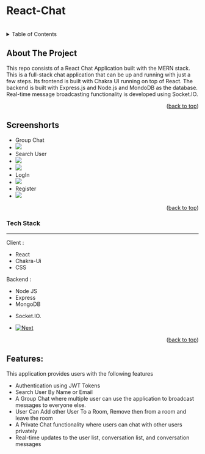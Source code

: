 # React-Chat

 



 



<!-- PROJECT LOGO -->
<br />
 



<!-- TABLE OF CONTENTS -->
<details>
  <summary>Table of Contents</summary>
  <ol>
    <li>
      <a href="#about-the-project">About The Project</a>
      <ul>
        <li><a href="#built-with">Tech Stack</a></li>
      </ul>
    </li>
     
    <li><a href="#usage">Features</a></li>
    <li><a href="#roadmap">Screenshots</a></li>
     
  </ol>
</details>



<!-- ABOUT THE PROJECT -->
## About The Project

 

This repo consists of a React Chat Application built with the MERN stack. This is a full-stack chat application that can be up and running with just a few steps. Its frontend is built with Chakra UI running on top of React. The backend is built with Express.js and Node.js and MondoDB as the database. Real-time message broadcasting functionality is developed using Socket.IO.

 

<p align="right">(<a href="#readme-top">back to top</a>)</p>

## Screenshorts

 <ul style={{display : "flex"}}>
    <li>Group Chat</li>
    <li><img src="https://res.cloudinary.com/dpp28yxat/image/upload/v1663613306/Screenshot_145_w08qaq.png" /></li>
    <li>Search User</li>
    <li><img src="https://res.cloudinary.com/dpp28yxat/image/upload/v1663613306/Screenshot_147_x3srlk.png" /></li>
    <li><img src="https://res.cloudinary.com/dpp28yxat/image/upload/v1663613307/Screenshot_146_f3omkm.png" /></li>
 <li>LogIn</li>
     <li><img src="https://res.cloudinary.com/dpp28yxat/image/upload/v1663613320/Screenshot_149_gag3ry.png" /></li>
 <li>Register</li>
    <li><img src="https://res.cloudinary.com/dpp28yxat/image/upload/v1663613320/Screenshot_148_vdyfzr.png" /></li>
 </ul>

<!-- ![alt text](https://res.cloudinary.com/dpp28yxat/image/upload/v1660720126/Screenshot_136_denal7.png)
![alt text](https://res.cloudinary.com/dpp28yxat/image/upload/v1660720163/Screenshot_137_cx9lbn.png)
![alt text](https://res.cloudinary.com/dpp28yxat/image/upload/v1660720164/Screenshot_138_nst4fq.png) -->

<p align="right">(<a href="#readme-top">back to top</a>)</p>
 

### Tech Stack

<hr/>
Client : 
 <ul>
    <li>React</li>
    <li>Chakra-Ui</li>
    <li>CSS</li>
 </ul>
 
 Backend : 
    <ul>
    <li>Node JS</li>
    <li>Express</li>
    <li>MongoDB</li>
   <li>Socket.IO.</li>
 </ul>
 

* [![Next][Next.js]][Next-url]
 

<p align="right">(<a href="#readme-top">back to top</a>)</p>


## Features:
This application provides users with the following features
* Authentication using JWT Tokens
* Search User By Name or Email
* A Group Chat where multiple user can use the application to broadcast messages to everyone else.
* User Can Add other User To a Room, Remove then from a room and leave the room
* A Private Chat functionality where users can chat with other users privately
* Real-time updates to the user list, conversation list, and conversation messages




 



 


 

 



 









<!-- MARKDOWN LINKS & IMAGES -->
<!-- https://www.markdownguide.org/basic-syntax/#reference-style-links -->
[contributors-shield]: https://img.shields.io/github/contributors/othneildrew/Best-README-Template.svg?style=for-the-badge
[contributors-url]: https://github.com/othneildrew/Best-README-Template/graphs/contributors
[forks-shield]: https://img.shields.io/github/forks/othneildrew/Best-README-Template.svg?style=for-the-badge
[forks-url]: https://github.com/othneildrew/Best-README-Template/network/members
[stars-shield]: https://img.shields.io/github/stars/othneildrew/Best-README-Template.svg?style=for-the-badge
[stars-url]: https://github.com/othneildrew/Best-README-Template/stargazers
[issues-shield]: https://img.shields.io/github/issues/othneildrew/Best-README-Template.svg?style=for-the-badge
[issues-url]: https://github.com/othneildrew/Best-README-Template/issues
[license-shield]: https://img.shields.io/github/license/othneildrew/Best-README-Template.svg?style=for-the-badge
[license-url]: https://github.com/othneildrew/Best-README-Template/blob/master/LICENSE.txt
[linkedin-shield]: https://img.shields.io/badge/-LinkedIn-black.svg?style=for-the-badge&logo=linkedin&colorB=555
[linkedin-url]: https://linkedin.com/in/othneildrew
[product-screenshot]: images/screenshot.png
[Next.js]: https://img.shields.io/badge/next.js-000000?style=for-the-badge&logo=nextdotjs&logoColor=white
[Next-url]: https://nextjs.org/
[React.js]: https://img.shields.io/badge/React-20232A?style=for-the-badge&logo=react&logoColor=61DAFB
[React-url]: https://reactjs.org/
[Vue.js]: https://img.shields.io/badge/Vue.js-35495E?style=for-the-badge&logo=vuedotjs&logoColor=4FC08D
[Vue-url]: https://vuejs.org/
[Angular.io]: https://img.shields.io/badge/Angular-DD0031?style=for-the-badge&logo=angular&logoColor=white
[Angular-url]: https://angular.io/
[Svelte.dev]: https://img.shields.io/badge/Svelte-4A4A55?style=for-the-badge&logo=svelte&logoColor=FF3E00
[Svelte-url]: https://svelte.dev/
[Laravel.com]: https://img.shields.io/badge/Laravel-FF2D20?style=for-the-badge&logo=laravel&logoColor=white
[Laravel-url]: https://laravel.com
[Bootstrap.com]: https://img.shields.io/badge/Bootstrap-563D7C?style=for-the-badge&logo=bootstrap&logoColor=white
[Bootstrap-url]: https://getbootstrap.com
[JQuery.com]: https://img.shields.io/badge/jQuery-0769AD?style=for-the-badge&logo=jquery&logoColor=white
[JQuery-url]: https://jquery.com 
